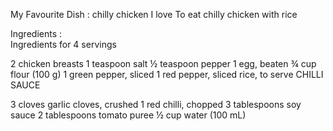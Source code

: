 My Favourite Dish :
chilly chicken
I love To eat chilly chicken with rice

Ingredients :                                                                         
Ingredients for 4 servings

2 chicken breasts 1 teaspoon salt ½ teaspoon pepper 1 egg, beaten ¾ cup flour (100 g) 1 green pepper, sliced 1 red pepper, sliced rice, to serve CHILLI SAUCE

3 cloves garlic cloves, crushed 1 red chilli, chopped 3 tablespoons soy sauce 2 tablespoons tomato puree ½ cup water (100 mL)
